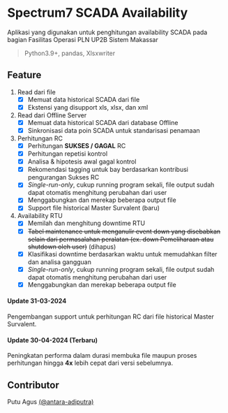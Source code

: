 # Spectrum7 SCADA Availability
Aplikasi yang digunakan untuk penghitungan availability SCADA pada bagian Fasilitas Operasi PLN UP2B Sistem Makassar

>Python3.9+, 
>pandas, 
>Xlsxwriter


## Feature
  1. Read dari file
     - [x] Memuat data historical SCADA dari file
     - [x] Ekstensi yang disupport xls, xlsx, dan xml 
  1. Read dari Offline Server
     - [x] Memuat data historical SCADA dari database Offline
     - [x] Sinkronisasi data poin SCADA untuk standarisasi penamaan
  1. Perhitungan RC
     - [x] Perhitungan **SUKSES / GAGAL** RC
     - [x] Perhitungan repetisi kontrol
     - [x] Analisa & hipotesis awal gagal kontrol
     - [x] Rekomendasi tagging untuk bay berdasarkan kontribusi pengurangan Sukses RC
     - [x] _Single-run-only_, cukup running program sekali, file output sudah dapat otomatis menghitung perubahan dari user
     - [x] Menggabungkan dan merekap beberapa output file
     - [x] Support file historical Master Survalent (baru)
  1. Availability RTU
     - [x] Memilah dan menghitung downtime RTU
     - [x] ~~Tabel maintenance untuk menganulir event down yang disebabkan selain dari permasalahan peralatan (ex. down Pemeliharaan atau shutdown oleh user)~~ (dihapus)
     - [x] Klasifikasi downtime berdasarkan waktu untuk memudahkan filter dan analisa gangguan
     - [x] _Single-run-only_, cukup running program sekali, file output sudah dapat otomatis menghitung perubahan dari user
     - [x] Menggabungkan dan merekap beberapa output file

#### Update 31-03-2024
Pengembangan support untuk perhitungan RC dari file historical Master Survalent.

#### Update 30-04-2024 (Terbaru)
Peningkatan performa dalam durasi membuka file maupun proses perhitungan hingga **4x** lebih cepat dari versi sebelumnya.


## Contributor
Putu Agus [(@antara-adiputra)](https://github.com/antara-adiputra/)
